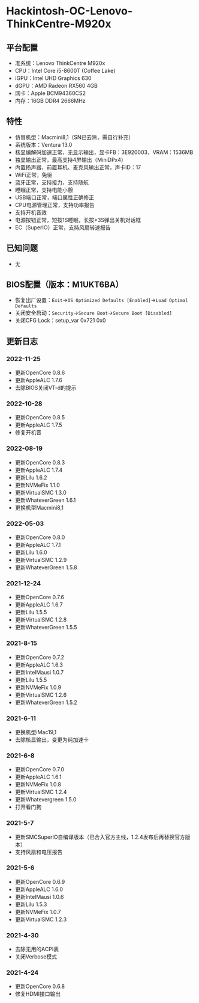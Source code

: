 # Hackintosh-OC-Lenovo-ThinkCentre-M920x

## 平台配置

* 准系统：Lenovo ThinkCentre M920x
* CPU：Intel Core i5-8600T (Coffee Lake)
* iGPU：Intel UHD Graphics 630
* dGPU：AMD Radeon RX560 4GB
* 网卡：Apple BCM94360CS2
* 内存：16GB DDR4 2666MHz

## 特性

* 仿冒机型：Macmini8,1（SN已去除，需自行补充）
* 系统版本：Ventura 13.0
* 核显编解码加速正常，无显示输出，显卡FB：3E920003，VRAM：1536MB
* 独显输出正常，最高支持4屏输出（MiniDPx4）
* 内置扬声器、前置耳机、麦克风输出正常，声卡ID：17
* WiFi正常，免驱
* 蓝牙正常，支持接力，支持随航
* 睡眠正常，支持电能小憩
* USB端口正常，端口属性正确修正
* CPU电源管理正常，支持功率报告
* 支持开机音效
* 电源按钮正常，短按1S睡眠，长按>3S弹出关机对话框
* EC（SuperIO）正常，支持风扇转速报告

## 已知问题

* 无

## BIOS配置（版本：M1UKT6BA）

* 恢复出厂设置：`Exit`->`OS Optimized Defaults [Enabled]`->`Load Optimal Defaults`
* 关闭安全启动：`Security`->`Secure Boot`->`Secure Boot [Disabled]`
* 关闭CFG Lock：setup_var 0x721 0x0

## 更新日志

### 2022-11-25

* 更新OpenCore 0.8.6
* 更新AppleALC 1.7.6
* 去除BIOS关闭VT-d的提示

### 2022-10-28

* 更新OpenCore 0.8.5
* 更新AppleALC 1.7.5
* 修复开机音

### 2022-08-19

* 更新OpenCore 0.8.3
* 更新AppleALC 1.7.4
* 更新Lilu 1.6.2
* 更新NVMeFix 1.1.0
* 更新VirtualSMC 1.3.0
* 更新WhateverGreen 1.6.1
* 更换机型Macmini8,1

### 2022-05-03

* 更新OpenCore 0.8.0
* 更新AppleALC 1.7.1
* 更新Lilu 1.6.0
* 更新VirtualSMC 1.2.9
* 更新WhateverGreen 1.5.8

### 2021-12-24

* 更新OpenCore 0.7.6
* 更新AppleALC 1.6.7
* 更新Lilu 1.5.5
* 更新VirtualSMC 1.2.8
* 更新WhateverGreen 1.5.5

### 2021-8-15

* 更新OpenCore 0.7.2
* 更新AppleALC 1.6.3
* 更新IntelMausi 1.0.7
* 更新Lilu 1.5.5
* 更新NVMeFix 1.0.9
* 更新VirtualSMC 1.2.6
* 更新WhateverGreen 1.5.2

### 2021-6-11

* 更换机型iMac19,1
* 去除核显输出，变更为纯加速卡

### 2021-6-8

* 更新OpenCore 0.7.0
* 更新AppleALC 1.6.1
* 更新NVMeFix 1.0.8
* 更新VirtualSMC 1.2.4
* 更新Whatevergreen 1.5.0
* 打开看门狗

### 2021-5-7

* 更新SMCSuperIO自编译版本（已合入官方主线，1.2.4发布后再替换官方版本）
* 支持风扇和电压报告

### 2021-5-6

* 更新OpenCore 0.6.9
* 更新AppleALC 1.6.0
* 更新IntelMausi 1.0.6
* 更新Lilu 1.5.3
* 更新NVMeFix 1.0.7
* 更新VirtualSMC 1.2.3

### 2021-4-30

* 去除无用的ACPI表
* 关闭Verbose模式

### 2021-4-24

* 更新OpenCore 0.6.8
* 修复HDMI接口输出

